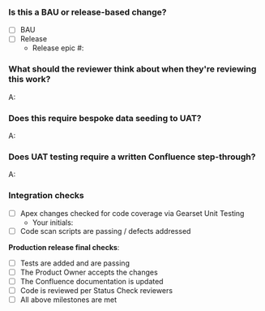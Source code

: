 ### Is this a BAU or release-based change?

- [ ] BAU
- [ ] Release
    - Release epic #:

### What should the reviewer think about when they're reviewing this work?

A:

### Does this require bespoke data seeding to UAT?

A:

### Does UAT testing require a written Confluence step-through?

A:

### Integration checks

- [ ] Apex changes checked for code coverage via Gearset Unit Testing
    - Your initials:
- [ ] Code scan scripts are passing / defects addressed

**Production release final checks**:
 
- [ ] Tests are added and are passing
- [ ] The Product Owner accepts the changes
- [ ] The Confluence documentation is updated
- [ ] Code is reviewed per Status Check reviewers
- [ ] All above milestones are met
